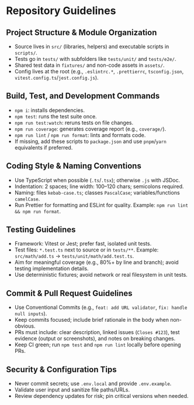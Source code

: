 # Repository Guidelines

## Project Structure & Module Organization
- Source lives in `src/` (libraries, helpers) and executable scripts in `scripts/`.
- Tests go in `tests/` with subfolders like `tests/unit/` and `tests/e2e/`.
- Shared test data in `fixtures/` and non-code assets in `assets/`.
- Config lives at the root (e.g., `.eslintrc.*`, `.prettierrc`, `tsconfig.json`, `vitest.config.ts`/`jest.config.js`).

## Build, Test, and Development Commands
- `npm i`: installs dependencies.
- `npm test`: runs the test suite once.
- `npm run test:watch`: reruns tests on file changes.
- `npm run coverage`: generates coverage report (e.g., `coverage/`).
- `npm run lint` / `npm run format`: lints and formats code.
- If missing, add these scripts to `package.json` and use `pnpm`/`yarn` equivalents if preferred.

## Coding Style & Naming Conventions
- Use TypeScript when possible (`.ts`/`.tsx`); otherwise `.js` with JSDoc.
- Indentation: 2 spaces; line width: 100–120 chars; semicolons required.
- Naming: files `kebab-case.ts`; classes `PascalCase`; variables/functions `camelCase`.
- Run Prettier for formatting and ESLint for quality. Example: `npm run lint && npm run format`.

## Testing Guidelines
- Framework: Vitest or Jest; prefer fast, isolated unit tests.
- Test files: `*.test.ts` next to source or in `tests/**`. Example: `src/math/add.ts` → `tests/unit/math/add.test.ts`.
- Aim for meaningful coverage (e.g., 80%+ by line and branch); avoid testing implementation details.
- Use deterministic fixtures; avoid network or real filesystem in unit tests.

## Commit & Pull Request Guidelines
- Use Conventional Commits (e.g., `feat: add URL validator`, `fix: handle null inputs`).
- Keep commits focused; include brief rationale in the body when non-obvious.
- PRs must include: clear description, linked issues (`Closes #123`), test evidence (output or screenshots), and notes on breaking changes.
- Keep CI green; run `npm test` and `npm run lint` locally before opening PRs.

## Security & Configuration Tips
- Never commit secrets; use `.env.local` and provide `.env.example`.
- Validate user input and sanitize file paths/URLs.
- Review dependency updates for risk; pin critical versions when needed.
